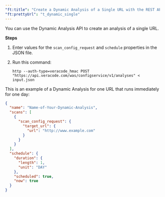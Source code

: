 ```yaml
---
"ft:title": "Create a Dynamic Analysis of a Single URL with the REST API"
"ft:prettyUrl": "t_dynamic_single"
---
```

You can use the Dynamic Analysis API to create an analysis of a single URL.

<p font-size="13pt"><b>Steps</b></p>

1.  Enter values for the `scan_config_request` and `schedule` properties in the JSON file.

2.  Run this command:

    ```shell
    http --auth-type=veracode_hmac POST "https://api.veracode.com/was/configservice/v1/analyses" < input.json
    ```

This is an example of a Dynamic Analysis for one URL that runs immediately for one day:

```json
{
  "name": "Name-of-Your-Dynamic-Analysis",
  "scans": [
    {
      "scan_config_request": {
        "target_url": {
          "url": "http://www.example.com"
        }
      }
    }
  ],
  "schedule": {
    "duration": {
      "length": 1,
      "unit": "DAY"
    },
    "scheduled": true,
    "now": true
  }
}   
```


